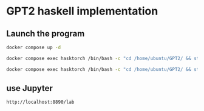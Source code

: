 # GPT2 haskell implementation


## Launch the program

```bash
docker compose up -d
```

```bash
docker compose exec hasktorch /bin/bash -c "cd /home/ubuntu/GPT2/ && stack run"
```

```bash
docker compose exec hasktorch /bin/bash -c "cd /home/ubuntu/GPT2/ && stack test"
```

## use Jupyter
```http://localhost:8890/lab```
